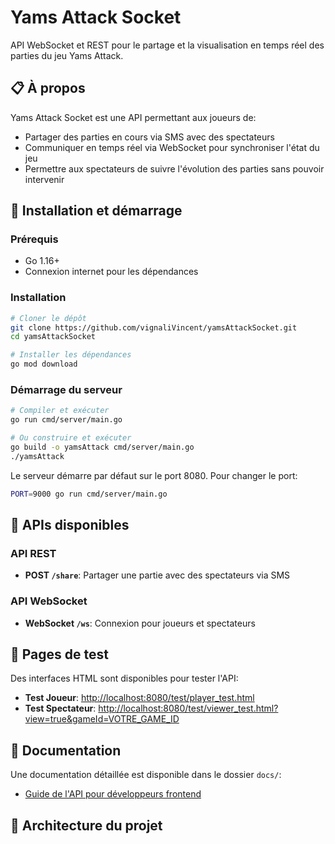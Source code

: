 # Yams Attack Socket

API WebSocket et REST pour le partage et la visualisation en temps réel des parties du jeu Yams Attack.

## 📋 À propos

Yams Attack Socket est une API permettant aux joueurs de:

- Partager des parties en cours via SMS avec des spectateurs
- Communiquer en temps réel via WebSocket pour synchroniser l'état du jeu
- Permettre aux spectateurs de suivre l'évolution des parties sans pouvoir intervenir

## 🚀 Installation et démarrage

### Prérequis

- Go 1.16+
- Connexion internet pour les dépendances

### Installation

```bash
# Cloner le dépôt
git clone https://github.com/vignaliVincent/yamsAttackSocket.git
cd yamsAttackSocket

# Installer les dépendances
go mod download
```

### Démarrage du serveur

```bash
# Compiler et exécuter
go run cmd/server/main.go

# Ou construire et exécuter
go build -o yamsAttack cmd/server/main.go
./yamsAttack
```

Le serveur démarre par défaut sur le port 8080. Pour changer le port:

```bash
PORT=9000 go run cmd/server/main.go
```

## 🔌 APIs disponibles

### API REST

- **POST `/share`**: Partager une partie avec des spectateurs via SMS

### API WebSocket

- **WebSocket `/ws`**: Connexion pour joueurs et spectateurs

## 📱 Pages de test

Des interfaces HTML sont disponibles pour tester l'API:

- **Test Joueur**: <http://localhost:8080/test/player_test.html>
- **Test Spectateur**: <http://localhost:8080/test/viewer_test.html?view=true&gameId=VOTRE_GAME_ID>

## 📖 Documentation

Une documentation détaillée est disponible dans le dossier `docs/`:

- [Guide de l'API pour développeurs frontend](docs/api_reference.md)

## 📐 Architecture du projet
